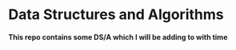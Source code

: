 # Data Structures and Algorithms

#### This repo contains some DS/A which I will be adding to with time

